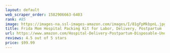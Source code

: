 ```yaml
---
layout: default 
﻿web_scraper_order: 1582906663-6403
rank: #85
image: https://images-na.ssl-images-amazon.com/images/I/81gFpMkbpnL.jpg
title: Frida Mom Hospital Packing Kit for Labor, Delivery, Postpartum | Nursing Gown, Socks, Peri Bottle,…
url: https://www.amazon.com/Hospital-Delivery-Postpartum-Disposable-Underwear/dp/B07TW86LR8/ref=zg_mw_hpc_85?_encoding=UTF8&psc=1&refRID=25WQDBTAJF2JRCYG7BG8
reviews: 4.5 out of 5 stars
price: $99.99 
---
```

